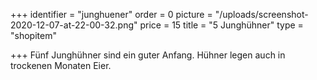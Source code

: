 +++
identifier = "junghuener"
order = 0
picture = "/uploads/screenshot-2020-12-07-at-22-00-32.png"
price = 15
title = "5 Junghühner"
type = "shopitem"

+++
Fünf Junghühner sind ein guter Anfang. Hühner legen auch in trockenen Monaten Eier.